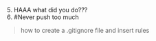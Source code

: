 5. HAAA what did you do???
6. #Never push too much
>how to create a .gitignore file and insert rules
